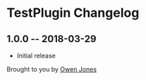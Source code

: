 # TestPlugin Changelog

## 1.0.0 -- 2018-03-29

* Initial release

Brought to you by [Owen Jones](whoisowenjones.com)
